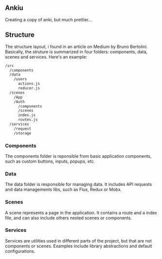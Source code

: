 ## Ankiu

Creating a copy of anki, but much prettier...

## Structure

The structure layout, i found in an article on Medium by Bruno Bertolini. Basically, the struture is summarized in four folders: components, data, scenes and services. Here's an example:

```bash
/src
  /components
  /data
    /users
      actions.js
      reducer.js
  /scenes
    /App
    /Auth
      /components
      /scenes
      index.js
      routes.js
  /services
    /request
    /storage

```

### Components

The components folder is reponsible from basic application components, such as custom buttons, inputs, popups, etc.

### Data

The data folder is responsible for managing data. It includes API requests and data managements libs, such as Flux, Redux or Mobx.

### Scenes

A scene represents a page in the application. It contains a route and a index file, and can also include others nested scenes or components.

### Services

Services are utilities used in different parts of the project, but that are not components or scenes. Examples include library abstractions and default configurations.
